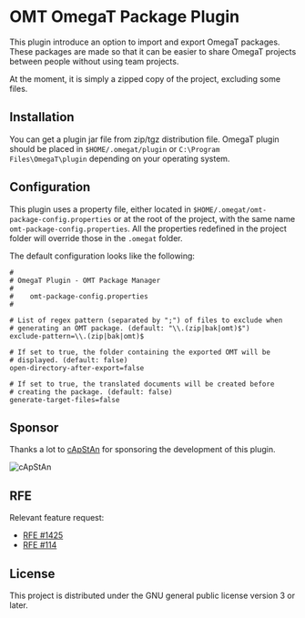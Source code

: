 # OMT OmegaT Package Plugin

This plugin introduce an option to import and export OmegaT packages. These packages are made so that it can be easier
to share OmegaT projects between people without using team projects.

At the moment, it is simply a zipped copy of the project, excluding some files.

## Installation

You can get a plugin jar file from zip/tgz distribution file.
OmegaT plugin should be placed in `$HOME/.omegat/plugin` or `C:\Program Files\OmegaT\plugin`
depending on your operating system.

## Configuration

This plugin uses a property file, either located in `$HOME/.omegat/omt-package-config.properties` or
at the root of the project, with the same name `omt-package-config.properties`. All the properties
redefined in the project folder will override those in the `.omegat` folder.

The default configuration looks like the following:

```
#
# OmegaT Plugin - OMT Package Manager
#
#    omt-package-config.properties
#

# List of regex pattern (separated by ";") of files to exclude when
# generating an OMT package. (default: "\\.(zip|bak|omt)$")
exclude-pattern=\\.(zip|bak|omt)$

# If set to true, the folder containing the exported OMT will be
# displayed. (default: false)
open-directory-after-export=false

# If set to true, the translated documents will be created before
# creating the package. (default: false)
generate-target-files=false
```

## Sponsor

Thanks a lot to [cApStAn](http://www.capstan.be/) for sponsoring the development of this plugin.

![cApStAn](http://www.capstan.be/wp-content/themes/capstan/img/logo-capstan.png)

## RFE

Relevant feature request:

* [RFE #1425](https://sourceforge.net/p/omegat/feature-requests/1425/)
* [RFE #114](https://sourceforge.net/p/omegat/feature-requests/114/)

## License

This project is distributed under the GNU general public license version 3 or later.

